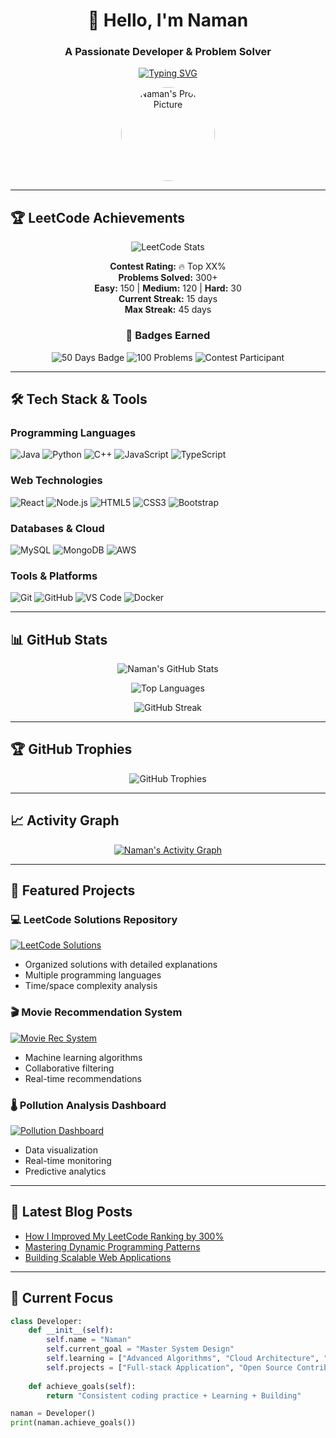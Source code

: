 <h1 align="center">👋 Hello, I'm Naman</h1>
<h3 align="center">A Passionate Developer & Problem Solver</h3>

<p align="center">
  <a href="https://git.io/typing-svg"><img src="https://readme-typing-svg.demolab.com?font=Fira+Code&weight=600&size=22&duration=4000&pause=1000&color=4F8CC9&center=true&vCenter=true&width=500&lines=Full-Stack+Developer;Problem+Solver;Continuous+Learner;Open-Source+Enthusiast" alt="Typing SVG" /></a>
</p>

<p align="center">
  <img src="https://avatars.githubusercontent.com/u/27Naman2004?v=4" alt="Naman's Profile Picture" width="150" style="border-radius: 50%;" />
</p>

---

## 🏆 LeetCode Achievements

<div align="center">

![LeetCode Stats](https://leetcard.jacoblin.cool/27Naman2004?theme=dark&font=Karma&ext=contest)
  
**Contest Rating:** 🔥 Top XX%  
**Problems Solved:** 300+  
**Easy:** 150 | **Medium:** 120 | **Hard:** 30  
**Current Streak:** 15 days  
**Max Streak:** 45 days  

### 🎯 Badges Earned
![50 Days Badge](https://img.shields.io/badge/LeetCode-50_Days_Challenge-green)
![100 Problems](https://img.shields.io/badge/Solved-100%2B_Problems-blue)
![Contest Participant](https://img.shields.io/badge/Contest-Regular_Participant-orange)

</div>

---

## 🛠️ Tech Stack & Tools

### Programming Languages
![Java](https://img.shields.io/badge/Java-ED8B00?style=for-the-badge&logo=openjdk&logoColor=white)
![Python](https://img.shields.io/badge/Python-3776AB?style=for-the-badge&logo=python&logoColor=white)
![C++](https://img.shields.io/badge/C++-00599C?style=for-the-badge&logo=c%2B%2B&logoColor=white)
![JavaScript](https://img.shields.io/badge/JavaScript-F7DF1E?style=for-the-badge&logo=javascript&logoColor=black)
![TypeScript](https://img.shields.io/badge/TypeScript-3178C6?style=for-the-badge&logo=typescript&logoColor=white)

### Web Technologies
![React](https://img.shields.io/badge/React-61DAFB?style=for-the-badge&logo=react&logoColor=black)
![Node.js](https://img.shields.io/badge/Node.js-339933?style=for-the-badge&logo=nodedotjs&logoColor=white)
![HTML5](https://img.shields.io/badge/HTML5-E34F26?style=for-the-badge&logo=html5&logoColor=white)
![CSS3](https://img.shields.io/badge/CSS3-1572B6?style=for-the-badge&logo=css3&logoColor=white)
![Bootstrap](https://img.shields.io/badge/Bootstrap-7952B3?style=for-the-badge&logo=bootstrap&logoColor=white)

### Databases & Cloud
![MySQL](https://img.shields.io/badge/MySQL-4479A1?style=for-the-badge&logo=mysql&logoColor=white)
![MongoDB](https://img.shields.io/badge/MongoDB-47A248?style=for-the-badge&logo=mongodb&logoColor=white)
![AWS](https://img.shields.io/badge/AWS-232F3E?style=for-the-badge&logo=amazonaws&logoColor=white)

### Tools & Platforms
![Git](https://img.shields.io/badge/Git-F05032?style=for-the-badge&logo=git&logoColor=white)
![GitHub](https://img.shields.io/badge/GitHub-181717?style=for-the-badge&logo=github&logoColor=white)
![VS Code](https://img.shields.io/badge/VS_Code-007ACC?style=for-the-badge&logo=visual-studio-code&logoColor=white)
![Docker](https://img.shields.io/badge/Docker-2496ED?style=for-the-badge&logo=docker&logoColor=white)

---

## 📊 GitHub Stats

<div align="center">

![Naman's GitHub Stats](https://github-readme-stats.vercel.app/api?username=27Naman2004&show_icons=true&count_private=true&hide_title=true&hide=prs&theme=radical)

![Top Languages](https://github-readme-stats.vercel.app/api/top-langs/?username=27Naman2004&layout=compact&theme=radical&hide_border=true)

![GitHub Streak](https://streak-stats.demolab.com/?user=27Naman2004&theme=radical&hide_border=true)

</div>

---

## 🏆 GitHub Trophies

<div align="center">

![GitHub Trophies](https://github-profile-trophy.vercel.app/?username=27Naman2004&theme=onedark&no-frame=true&row=2&column=4)

</div>

---

## 📈 Activity Graph

<div align="center">

[![Naman's Activity Graph](https://activity-graph.herokuapp.com/graph?username=27Naman2004&custom_title=Naman's%20Contribution%20Graph&theme=react-dark&hide_border=true&area=true)](https://github.com/ashutosh00710/github-readme-activity-graph)

</div>

---

## 🚀 Featured Projects

### 💻 LeetCode Solutions Repository
[![LeetCode Solutions](https://github-readme-stats.vercel.app/api/pin/?username=27Naman2004&repo=leetcode-solutions&theme=radical)](https://github.com/27Naman2004/leetcode-solutions)
- Organized solutions with detailed explanations
- Multiple programming languages
- Time/space complexity analysis

### 🎬 Movie Recommendation System
[![Movie Rec System](https://github-readme-stats.vercel.app/api/pin/?username=27Naman2004&repo=movie-recommendation&theme=radical)](https://github.com/27Naman2004/movie-recommendation)
- Machine learning algorithms
- Collaborative filtering
- Real-time recommendations

### 🌡️ Pollution Analysis Dashboard
[![Pollution Dashboard](https://github-readme-stats.vercel.app/api/pin/?username=27Naman2004&repo=pollution-analysis&theme=radical)](https://github.com/27Naman2004/pollution-analysis)
- Data visualization
- Real-time monitoring
- Predictive analytics

---

## 📝 Latest Blog Posts
<!-- BLOG-POST-LIST:START -->
- [How I Improved My LeetCode Ranking by 300%](https://your-blog.com/post1)
- [Mastering Dynamic Programming Patterns](https://your-blog.com/post2)
- [Building Scalable Web Applications](https://your-blog.com/post3)
<!-- BLOG-POST-LIST:END -->

---

## 🎯 Current Focus

```python
class Developer:
    def __init__(self):
        self.name = "Naman"
        self.current_goal = "Master System Design"
        self.learning = ["Advanced Algorithms", "Cloud Architecture", "Microservices"]
        self.projects = ["Full-stack Application", "Open Source Contribution"]
    
    def achieve_goals(self):
        return "Consistent coding practice + Learning + Building"

naman = Developer()
print(naman.achieve_goals())
